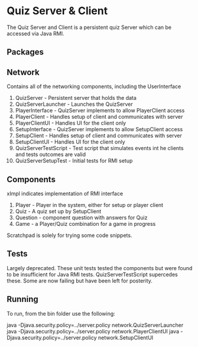 Quiz Server & Client
===================
The Quiz Server and Client is a persistent quiz Server which can be accessed via Java RMI. 

Packages
-------------

Network
-------
Contains all of the networking components, including the UserInterface

 1. QuizServer - Persistent server that holds the data
 2. QuizServerLauncher - Launches the QuizServer
 3. PlayerInterface - QuizServer implements to allow PlayerClient access
 4. PlayerClient - Handles setup of client and communicates with server
 5. PlayerClientUI - Handles UI for the client only
 6. SetupInterface -  QuizServer implements to allow SetupClient access
 7.  SetupClient - Handles setup of client and communicates with server
 8. SetupClientUI - Handles UI for the client only
 9. QuizServerTestScript - Test script that simulates events int he clients and tests outcomes are valid
 10. QuizServerSetupTest - Initial tests for RMI setup

Components
-------------
xImpl indicates implementation of RMI interface

 1. Player - Player in the system, either for setup or player client
 2. Quiz - A quiz set up by SetupClient
 3. Question - component question with answers for Quiz
 4. Game - a Player/Quiz combination for a game in progress

Scratchpad is solely for trying some code snippets.

Tests
-------------
Largely deprecated. These unit tests tested the components but were found to be insufficient for Java RMI tests.  QuizServerTestScript  supercedes these. Some are now failing but have been left for posterity. 

Running
-------------
To run, from the bin folder use the following:

java -Djava.security.policy=../server.policy network.QuizServerLauncher 
java -Djava.security.policy=../server.policy network.PlayerClientUI
java -Djava.security.policy=../server.policy network.SetupClientUI
